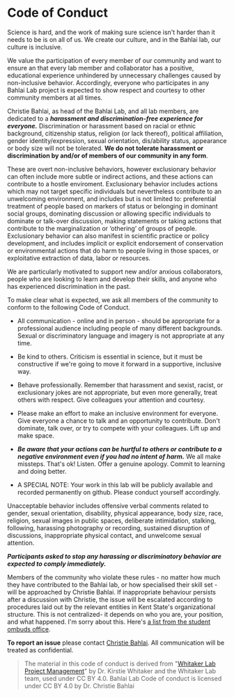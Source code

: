# Code of Conduct

Science is hard, and the work of making sure science isn't harder than it needs to be is on all of us. We create our culture, and in the Bahlai lab, our culture is inclusive.

We value the participation of every member of our community and want to ensure an that every lab member and collaborator has a positive, educational experience unhindered by unnecessary challenges caused by non-inclusive behavior. Accordingly, everyone who participates in any Bahlai Lab project is expected to show respect and courtesy to other community members at all times.

Christie Bahlai, as head of the Bahlai Lab, and all lab members, are dedicated to a ***harassment and discrimination-free experience for everyone.*** Discrimination or harassment based on racial or ethnic background, citizenship status, religion (or lack thereof), political affiliation, gender identity/expression, sexual orientation, dis/ability status, appearance or body size will not be tolerated.  **We do not tolerate harassment or discrimination by and/or of members of our community in any form**. 

These are overt non-inclusive behaviors, however exclusionary behavior can often include more subtle or indirect actions, and these actions can contribute to a hostle enviroment. Exclusionary behavior includes actions which may not target specific individuals but nevertheless contribute to an unwelcoming environment, and includes but is not limited to: preferential treatment of people based on markers of status or belonging in dominant social groups, dominating discussion or allowing specific individuals to dominate or talk-over discussion, making statements or taking actions that contribute to the marginalization or ‘othering’ of groups of people. Exclusionary behavior can also manifest in scientific practice or policy development, and includes implicit or explicit endorsement of conservation or environmental actions that do harm to people living in those spaces, or exploitative extraction of data, labor or resources.

We are particularly motivated to support new and/or anxious collaborators, people who are looking to learn and develop their skills, and anyone who has experienced discrimination in the past. 

To make clear what is expected, we ask all members of the community to conform to the following Code of Conduct.

* All communication - online and in person - should be appropriate for a professional audience including people of many different backgrounds. Sexual or discriminatory language and imagery is not appropriate at any time.

* Be kind to others. Criticism is essential in science, but it must be constructive if we're going to move it forward in a supportive, inclusive way.

* Behave professionally. Remember that harassment and sexist, racist, or exclusionary jokes are not appropriate, but even more generally, treat others with respect. Give colleagues your attention and courtesy.

* Please make an effort to make an inclusive environment for everyone. Give everyone a chance to talk and an opportunity to contribute. Don't dominate, talk over, or try to compete with your colleagues. Lift up and make space.

* ***Be aware that your actions can be hurtful to others or contribute to a negative environment even if you had no intent of harm.*** We all make missteps. That's ok! Listen. Offer a genuine apology. Commit to learning and doing better.

* A SPECIAL NOTE: Your work in this lab will be publicly available and recorded permanently on github. Please conduct yourself accordingly.

Unacceptable behavior includes offensive verbal comments related to gender, sexual orientation, disability, physical appearance, body size, race, religion, sexual images in public spaces, deliberate intimidation, stalking, following, harassing photography or recording, sustained disruption of discussions, inappropriate physical contact, and unwelcome sexual attention.

***Participants asked to stop any harassing or discriminatory behavior are expected to comply immediately.***

Members of the community who violate these rules - no matter how much they have contributed to the Bahlai lab, or how specialised their skill set - will be approached by Christie Bahlai. If inappropriate behaviour persists after a discussion with Christie, the issue will be escalated according to procedures laid out by the relevant entities in Kent State's organizational structure. This is not centralized- it depends on who you are, your position, and what happened. I'm sorry about this. Here's [a list from the student ombuds office](https://www.kent.edu/studentaffairs/student-ombuds/resources).

**To report an issue** please contact [Christie Bahlai](https://github.com/cbahlai). All communication will be treated as confidential.


> The material in this code of conduct is derived from "[Whitaker Lab Project Management](https://github.com/WhitakerLab/WhitakerLabProjectManagement)" by Dr. Kirstie Whitaker and the Whitaker Lab team, used under CC BY 4.0. Bahlai Lab Code of conduct is licensed under CC BY 4.0 by Dr. Christie Bahlai

